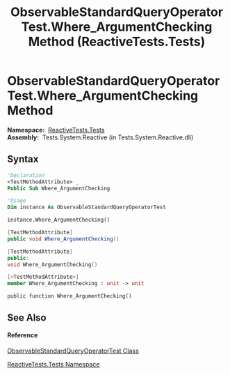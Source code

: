 ﻿---
title: ObservableStandardQueryOperatorTest.Where_ArgumentChecking Method  (ReactiveTests.Tests)
TOCTitle: Where_ArgumentChecking Method
ms:assetid: M:ReactiveTests.Tests.ObservableStandardQueryOperatorTest.Where_ArgumentChecking
ms:mtpsurl: https://msdn.microsoft.com/en-us/library/reactivetests.tests.observablestandardqueryoperatortest.where_argumentchecking(v=VS.103)
ms:contentKeyID: 36620440
ms.date: 06/28/2011
mtps_version: v=VS.103
f1_keywords:
- ReactiveTests.Tests.ObservableStandardQueryOperatorTest.Where_ArgumentChecking
dev_langs:
- CSharp
- JScript
- VB
- FSharp
- c++
---

# ObservableStandardQueryOperatorTest.Where\_ArgumentChecking Method

**Namespace:**  [ReactiveTests.Tests](hh289046\(v=vs.103\).md)  
**Assembly:**  Tests.System.Reactive (in Tests.System.Reactive.dll)

## Syntax

``` vb
'Declaration
<TestMethodAttribute> _
Public Sub Where_ArgumentChecking
```

``` vb
'Usage
Dim instance As ObservableStandardQueryOperatorTest

instance.Where_ArgumentChecking()
```

``` csharp
[TestMethodAttribute]
public void Where_ArgumentChecking()
```

``` c++
[TestMethodAttribute]
public:
void Where_ArgumentChecking()
```

``` fsharp
[<TestMethodAttribute>]
member Where_ArgumentChecking : unit -> unit 
```

``` jscript
public function Where_ArgumentChecking()
```

## See Also

#### Reference

[ObservableStandardQueryOperatorTest Class](hh288944\(v=vs.103\).md)

[ReactiveTests.Tests Namespace](hh289046\(v=vs.103\).md)

